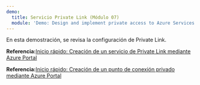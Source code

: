 ```yaml
---
demo:
  title: Servicio Private Link (Módulo 07)
  module: 'Demo: Design and implement private access to Azure Services'
---
```

En esta demostración, se revisa la configuración de Private Link. 

**Referencia:**[Inicio rápido: Creación de un servicio de Private Link mediante Azure Portal](https://learn.microsoft.com/azure/private-link/create-private-link-service-portal)

**Referencia:**[Inicio rápido: Creación de un punto de conexión privado mediante Azure Portal](https://learn.microsoft.com/azure/private-link/create-private-endpoint-portal)


